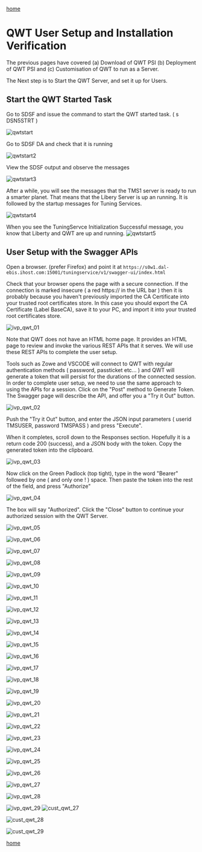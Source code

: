 [home](https://github.com/zeditor01/zowe_db2_tools/blob/main/docs/ZPDT_Build_Path.md)

# QWT User Setup and Installation Verification

The previous pages have covered (a) Download of QWT PSI (b) Deployment of QWT PSI and (c) Customisation of QWT to run as a Server.

The Next step is to Start the QWT Server, and set it up for Users.


## Start the QWT Started Task

Go to SDSF and issue the command to start the QWT started task. ( s DSN5STRT )

![qwtstart](/images/qwtstart.jpg)

Go to SDSF DA and check that it is running

![qwtstart2](/images/qwtstart2.jpg)

View the SDSF output and observe the messages

![qwtstart3](/images/qwtstart3.jpg)

After a while, you will see the messages that the TMS1 server is ready to run a smarter planet. That means that the Libery Server is up an running. It is followed by the startup messages for Tuning Services.

![qwtstart4](/images/qwtstart4.jpg)

When you see the  TuningServce Initialization Successful message, you know that Liberty and QWT are up and running.
![qwtstart5](/images/qwtstart5.jpg)



## User Setup with the Swagger APIs

Open a browser. (prefer Firefox) and point it at ```https://s0w1.dal-ebis.ihost.com:15001/tuningservice/v1/swagger-ui/index.html```

Check that your browser opens the page with a secure connection. If the connection is marked insecure ( a red https:// in the URL bar ) then it is probably because you haven't previously imported the CA Certificate into your trusted root certificates store. In this case you should export the CA Certificate (Label BaseCA), save it to your PC, and import it into your trusted root certificates store.

![ivp_qwt_01](/images/ivp_qwt_01.jpg)

Note that QWT does not have an HTML home page. It provides an HTML page to review and invoke the various REST APIs that it serves. We will use these REST APIs to complete the user setup.

Tools such as Zowe and VSCODE will connect to QWT with regular authentication methods ( password, passticket etc... ) and QWT will generate a token that will persist for the durations of the connected session. In order to complete user setup, we need to use the same approach to using the APIs for a session. Click on the "Post" method to Generate Token. The Swagger page will describe the API, and offer you a "Try it Out" button.

![ivp_qwt_02](/images/ivp_qwt_02.jpg)

Push the "Try it Out" button, and enter the JSON input parameters ( userid TMSUSER, password TMSPASS ) and press "Execute". 

When it completes, scroll down to the Responses section. Hopefully it is a return code 200 (success), and a JSON body with the token. Copy the generated token into the clipboard.

![ivp_qwt_03](/images/ivp_qwt_03.jpg)

Now click on the Green Padlock (top tight), type in the word "Bearer" followed by one ( and only one ! ) space. Then paste the token into the rest of the field, and press "Authorize"

![ivp_qwt_04](/images/ivp_qwt_04.jpg)

The box will say "Authorized". Click the "Close" button to continue your authorized session with the QWT Server.

![ivp_qwt_05](/images/ivp_qwt_05.jpg)



![ivp_qwt_06](/images/ivp_qwt_06.jpg)

![ivp_qwt_07](/images/ivp_qwt_07.jpg)

![ivp_qwt_08](/images/ivp_qwt_08.jpg)

![ivp_qwt_09](/images/ivp_qwt_09.jpg)

![ivp_qwt_10](/images/ivp_qwt_10.jpg)

![ivp_qwt_11](/images/ivp_qwt_11.jpg)

![ivp_qwt_12](/images/ivp_qwt_12.jpg)

![ivp_qwt_13](/images/ivp_qwt_13.jpg)

![ivp_qwt_14](/images/ivp_qwt_14.jpg)

![ivp_qwt_15](/images/ivp_qwt_15.jpg)

![ivp_qwt_16](/images/ivp_qwt_16.jpg)

![ivp_qwt_17](/images/ivp_qwt_17.jpg)

![ivp_qwt_18](/images/ivp_qwt_18.jpg)

![ivp_qwt_19](/images/ivp_qwt_19.jpg)


![ivp_qwt_20](/images/ivp_qwt_20.jpg)

![ivp_qwt_21](/images/ivp_qwt_21.jpg)

![ivp_qwt_22](/images/ivp_qwt_22.jpg)

![ivp_qwt_23](/images/ivp_qwt_23.jpg)

![ivp_qwt_24](/images/ivp_qwt_24.jpg)

![ivp_qwt_25](/images/ivp_qwt_25.jpg)

![ivp_qwt_26](/images/ivp_qwt_26.jpg)

![ivp_qwt_27](/images/ivp_qwt_27.jpg)

![ivp_qwt_28](/images/ivp_qwt_28.jpg)

![ivp_qwt_29](/images/ivp_qwt_29.jpg)
![cust_qwt_27](/images/cust_qwt_27.jpg)

![cust_qwt_28](/images/cust_qwt_28.jpg)

![cust_qwt_29](/images/cust_qwt_29.jpg)


[home](https://github.com/zeditor01/zowe_db2_tools/blob/main/docs/ZPDT_Build_Path.md)
             
